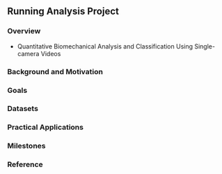 ## Running Analysis Project

### Overview
- Quantitative Biomechanical Analysis and Classification Using Single-camera Videos


### Background and Motivation

### Goals

### Datasets

### Practical Applications

### Milestones

### Reference
